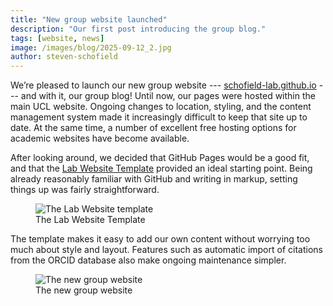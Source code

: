 ```yaml
---
title: "New group website launched"
description: "Our first post introducing the group blog."
tags: [website, news]
image: /images/blog/2025-09-12_2.jpg
author: steven-schofield
---
```


We’re pleased to launch our new group website --- [schofield-lab.github.io](https://schofield-lab.github.io) --- and with it, our group blog! Until now, our pages were hosted within the main UCL website. Ongoing changes to location, styling, and the content management system made it increasingly difficult to keep that site up to date. At the same time, a number of excellent free hosting options for academic websites have become available.  

After looking around, we decided that GitHub Pages would be a good fit, and that the [Lab Website Template](https://github.com/greenelab/lab-website-template) provided an ideal starting point. Being already reasonably familiar with GitHub and writing in markup, setting things up was fairly straightforward.  

<figure class="blog-image">
  <img src="{{ '/images/blog/2025-09-12_1.jpg' | relative_url }}" alt="The Lab Website template">
  <figcaption>The Lab Website Template</figcaption>
</figure>

The template makes it easy to add our own content without worrying too much about style and layout. Features such as automatic import of citations from the ORCID database also make ongoing maintenance simpler.  

<figure class="blog-image">
  <img src="{{ '/images/blog/2025-09-12_2.jpg' | relative_url }}" alt="The new group website">
  <figcaption>The new group website</figcaption>
</figure>
